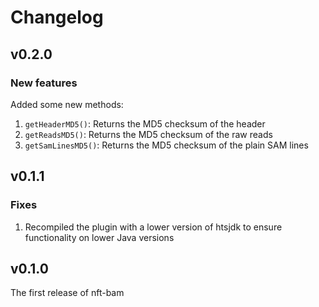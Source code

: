 # Changelog

## v0.2.0

### New features

Added some new methods:

1. `getHeaderMD5()`: Returns the MD5 checksum of the header
2. `getReadsMD5()`: Returns the MD5 checksum of the raw reads
3. `getSamLinesMD5()`: Returns the MD5 checksum of the plain SAM lines

## v0.1.1

### Fixes

1. Recompiled the plugin with a lower version of htsjdk to ensure functionality on lower Java versions

## v0.1.0

The first release of nft-bam